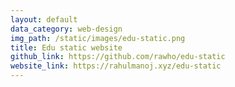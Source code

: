 ```yaml
---
layout: default
data_category: web-design
img_path: /static/images/edu-static.png
title: Edu static website
github_link: https://github.com/rawho/edu-static
website_link: https://rahulmanoj.xyz/edu-static
---
```

